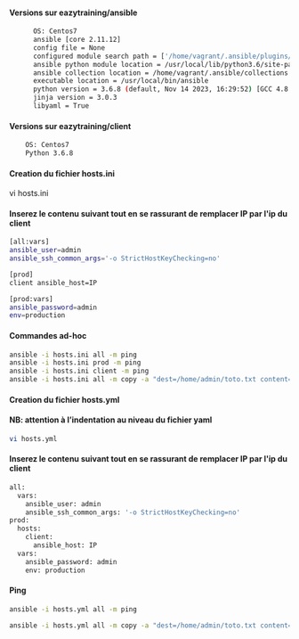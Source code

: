 #### Versions sur eazytraining/ansible
```bash
      OS: Centos7
      ansible [core 2.11.12]
      config file = None
      configured module search path = ['/home/vagrant/.ansible/plugins/modules', '/usr/share/ansible/plugins/modules']
      ansible python module location = /usr/local/lib/python3.6/site-packages/ansible
      ansible collection location = /home/vagrant/.ansible/collections:/usr/share/ansible/collections
      executable location = /usr/local/bin/ansible
      python version = 3.6.8 (default, Nov 14 2023, 16:29:52) [GCC 4.8.5 20150623 (Red Hat 4.8.5-44)]
      jinja version = 3.0.3
      libyaml = True
```
  
#### Versions sur eazytraining/client
```bash
    OS: Centos7
    Python 3.6.8
```

#### Creation du fichier hosts.ini

vi hosts.ini

#### Inserez le contenu suivant tout en se rassurant de remplacer IP par l'ip du client

```bash
[all:vars]
ansible_user=admin
ansible_ssh_common_args='-o StrictHostKeyChecking=no'

[prod]
client ansible_host=IP

[prod:vars]
ansible_password=admin
env=production
```

#### Commandes ad-hoc

```bash
ansible -i hosts.ini all -m ping
ansible -i hosts.ini prod -m ping
ansible -i hosts.ini client -m ping
ansible -i hosts.ini all -m copy -a "dest=/home/admin/toto.txt content='bonjour eazytraining {{ env }}'"
```

#### Creation du fichier hosts.yml
#### NB: attention à l’indentation au niveau du fichier yaml
```bash
vi hosts.yml
```

#### Inserez le contenu suivant tout en se rassurant de remplacer IP par l'ip du client

```bash
all:
  vars:
    ansible_user: admin
    ansible_ssh_common_args: '-o StrictHostKeyChecking=no'
prod:
  hosts:
    client:
      ansible_host: IP
  vars:
    ansible_password: admin
    env: production
```

#### Ping
```bash
ansible -i hosts.yml all -m ping

ansible -i hosts.yml all -m copy -a "dest=/home/admin/toto.txt content='bonjour eazytraining {{ env }}'"
```
